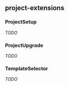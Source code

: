 ## project-extensions

### ProjectSetup
_TODO_

### ProjectUpgrade
_TODO_

### TemplateSelector
_TODO_